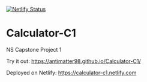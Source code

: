 [![Netlify Status](https://api.netlify.com/api/v1/badges/82ac4799-9e1f-401a-af66-4b281a256df4/deploy-status)](https://app.netlify.com/sites/calculator-c1/deploys)
# Calculator-C1
NS Capstone Project 1

Try it out: https://antimatter98.github.io/Calculator-C1/

Deployed on Netlify: https://calculator-c1.netlify.com
